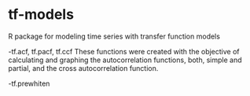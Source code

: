 # tf-models
R package for modeling time series with transfer function models

-tf.acf, tf.pacf, tf.ccf
These functions were created with the objective of calculating and graphing the autocorrelation functions, both, simple and partial, and the cross autocorrelation function.

-tf.prewhiten
